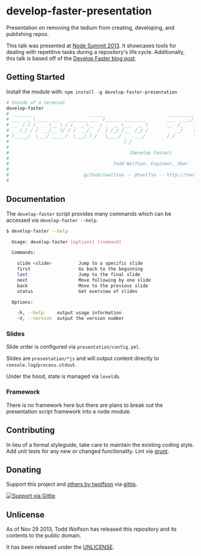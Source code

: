 # develop-faster-presentation

Presentation on removing the tedium from creating, developing, and publishing repos.

This talk was presented at [Node Summit 2013][]. It showcases tools for dealing with repetitive tasks during a repository's life cycle. Additionally, this talk is based off of the [Develop Faster blog post][].

[Node Summit 2013]: http://nodesummit.com/
[Develop Faster blog post]: http://twolfson.com/2013-07-27-develop-faster

## Getting Started
Install the module with: `npm install -g develop-faster-presentation`

```bash
# Inside of a terminal
develop-faster
# ________                     ______                       __________                _____
# ___  __ \_____ ___   _______ ___  /______ ________        ___  ____/______ ___________  /______ ________
# __  / / /_  _ \__ | / /_  _ \__  / _  __ \___  __ \       __  /_    _  __ `/__  ___/_  __/_  _ \__  ___/
# _  /_/ / /  __/__ |/ / /  __/_  /  / /_/ /__  /_/ /       _  __/    / /_/ / _(__  ) / /_  /  __/_  /
# /_____/  \___/ _____/  \___/ /_/   \____/ _  .___/        /_/       \__/_/  /____/  \__/  \___/ /_/
#                                           /_/
#
#                                             (Develop Faster)
#
#                                       Todd Wolfson, Engineer, Uber
#
#                            github/twolfson -- @twolfsn -- http://twolfson.com/
#
```

## Documentation
The `develop-faster` script provides many commands which can be accessed via `develop-faster --help`.

```bash
$ develop-faster --help

  Usage: develop-faster [options] [command]

  Commands:

    slide <slide>          Jump to a specific slide
    first                  Go back to the beginning
    last                   Jump to the final slide
    next                   Move following by one slide
    back                   Move to the previous slide
    status                 Get overview of slides

  Options:

    -h, --help     output usage information
    -V, --version  output the version number
```

### Slides
Slide order is configured via `presentation/config.yml`.

Slides are `presentation/*js` and will output content directly to `console.log`/`process.stdout`.

Under the hood, state is managed via `leveldb`.

### Framework
There is no framework here but there are plans to break out the presentation script framework into a node module.

## Contributing
In lieu of a formal styleguide, take care to maintain the existing coding style. Add unit tests for any new or changed functionality. Lint via [grunt](https://github.com/gruntjs/grunt).

## Donating
Support this project and [others by twolfson][gittip] via [gittip][].

[![Support via Gittip][gittip-badge]][gittip]

[gittip-badge]: https://rawgithub.com/twolfson/gittip-badge/master/dist/gittip.png
[gittip]: https://www.gittip.com/twolfson/

## Unlicense
As of Nov 29 2013, Todd Wolfson has released this repository and its contents to the public domain.

It has been released under the [UNLICENSE][].

[UNLICENSE]: UNLICENSE
